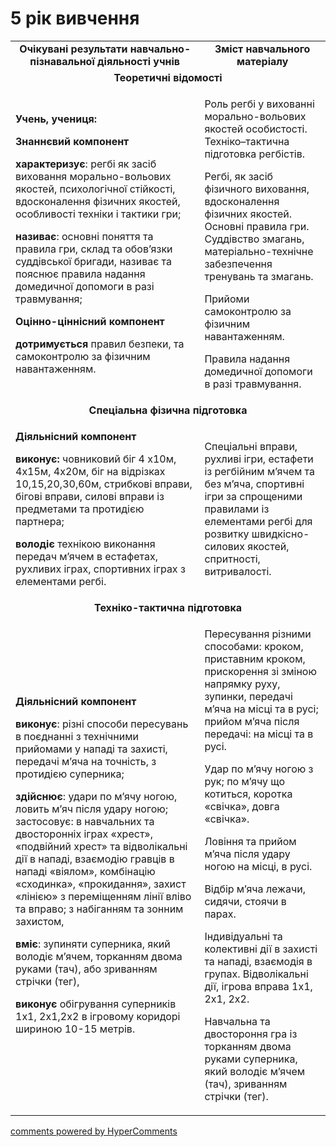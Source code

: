 <div id="hypercomments_widget" class="js-hypercomments-widget invisible"></div>

5 рік вивчення
=============================

<table>
  <body>
    <tr>
<td align="center" width="60%"><strong>Очікувані результати навчально-пізнавальної діяльності учнів</strong></td>
<td align="center" width="40%"><strong>Зміст навчального матеріалу</strong></td>
    </tr>
            <tr class="even">
                <td align="center" colspan="2"><strong>Теоретичні відомості</strong></td>
            </tr>
            <tr class="odd">
                <td align="left">
                    <p><strong>Учень, учениця:</strong></p>
                    <p><strong>Знаннєвий компонент</strong></p>
                    <p><strong>характеризує</strong>: регбі як засіб виховання морально-вольових якостей, психологічної стійкості, вдосконалення фізичних якостей, особливості техніки і тактики гри;</p>
                    <p><strong>називає</strong>: основні поняття та правила гри, склад та обов’язки суддівської бригади, називає та пояснює правила надання домедичної допомоги в разі травмування;</p>
                    <p><strong>Оцінно-ціннісний компонент</strong></p>
                    <p><strong>дотримується</strong> правил безпеки, та самоконтролю за фізичним навантаженням.</p>
                </td>
                <td align="left">
                    <p>Роль регбі у вихованні морально-вольових якостей особистості. Техніко–тактична підготовка регбістів.</p>
                    <p>Регбі, як засіб фізичного виховання, вдосконалення фізичних якостей. Основні правила гри. Суддівство змагань, матеріально-технічне забезпечення тренувань та змагань.</p>
                    <p>Прийоми самоконтролю за фізичним навантаженням.</p>
                    <p>Правила надання домедичної допомоги в разі травмування.</p>
                </td>
            </tr>
            <tr class="even">
                <td align="center" colspan="2"><strong>Спеціальна фізична підготовка</strong></td>
            </tr>
            <tr class="odd">
                <td align="left">
                    <p><strong>Діяльнісний компонент</strong></p>
                    <p><strong>виконує:</strong> човниковий біг 4 х10м, 4х15м, 4х20м, біг на відрізках 10,15,20,30,60м, стрибкові вправи, бігові вправи, силові вправи із предметами та протидією партнера;</p>
                    <p><strong>володіє</strong> технікою виконання передач м’ячем в естафетах, рухливих іграх, спортивних іграх з елементами регбі.</p>
                </td>
                <td align="left">Спеціальні вправи, рухливі ігри, естафети із регбійним м’ячем та без м’яча, спортивні ігри за спрощеними правилами із елементами регбі для розвитку швидкісно-силових якостей, спритності, витривалості.</td>
            </tr>
            <tr class="even">
                <td align="center" colspan="2"><strong>Техніко-тактична підготовка</strong></td>
            </tr>
            <tr class="odd">
                <td align="left">
                    <p><strong>Діяльнісний компонент</strong></p>
                    <p><strong>виконує</strong>: різні способи пересувань в поєднанні з технічними прийомами у нападі та захисті, передачі м’яча на точність, з протидією суперника;</p>
                    <p><strong>здійснює</strong>: удари по м’ячу ногою, ловить м’яч після удару ногою; застосовує: в навчальних та двосторонніх іграх «хрест», «подвійний хрест» та відволікальні дії в нападі, взаємодію гравців в нападі «віялом», комбінацію «сходинка», «прокидання», захист «лінією» з переміщенням лінії вліво та вправо; з набіганням та зонним захистом,</p>
                    <p><strong>вміє</strong>: зупиняти суперника, який володіє м’ячем, торканням двома руками (тач), або зриванням стрічки (тег),</p>
                    <p><strong>виконує</strong> обігрування суперників 1х1, 2х1,2х2 в ігровому коридорі шириною 10-15 метрів.</p>
                </td>
                <td align="left">
                    <p>Пересування різними способами: кроком, приставним кроком, прискорення зі зміною напрямку руху, зупинки, передачі м’яча на місці та в русі; прийом м’яча після передачі: на місці та в русі.</p>
                    <p>Удар по м’ячу ногою з рук; по м’ячу що котиться, коротка «свічка», довга «свічка».</p>
                    <p>Ловіння та прийом м’яча після удару ногою на місці, в русі.</p>
                    <p>Відбір м’яча лежачи, сидячи, стоячи в парах.</p>
                    <p>Індивідуальні та колективні дії в захисті та нападі, взаємодія в групах. Відволікальні дії, ігрова вправа 1х1, 2х1, 2х2.</p>
                    <p>Навчальна та двостороння гра із торканням двома руками суперника, який володіє м’ячем (тач), зриванням стрічки (тег).</p>
                </td>
            </tr>
  </body>
</table>

<div class="js-hypercomments-container">
    <a href="http://hypercomments.com" class="hc-link" title="comments widget">comments powered by HyperComments</a>
</div>